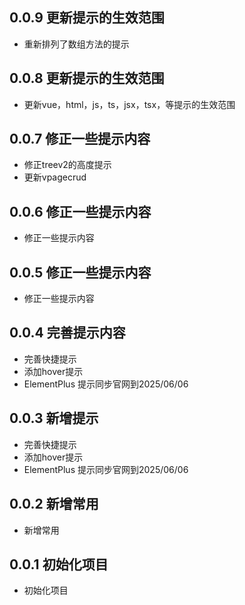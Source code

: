 ## 0.0.9 更新提示的生效范围

- 重新排列了数组方法的提示

## 0.0.8 更新提示的生效范围

- 更新vue，html，js，ts，jsx，tsx，等提示的生效范围

## 0.0.7 修正一些提示内容

- 修正treev2的高度提示
- 更新vpagecrud

## 0.0.6 修正一些提示内容

- 修正一些提示内容

## 0.0.5 修正一些提示内容

- 修正一些提示内容

## 0.0.4 完善提示内容

- 完善快捷提示
- 添加hover提示
- ElementPlus 提示同步官网到2025/06/06

## 0.0.3 新增提示

- 完善快捷提示
- 添加hover提示
- ElementPlus 提示同步官网到2025/06/06

## 0.0.2 新增常用

- 新增常用

## 0.0.1 初始化项目

- 初始化项目

